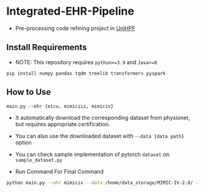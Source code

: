 # Integrated-EHR-Pipeline
- Pre-processing code refining project in [UniHPF](https://arxiv.org/abs/2207.09858)

## Install Requirements
- NOTE: This repository requires `python>=3.9` and `Java>=8`
```
pip install numpy pandas tqdm treelib transformers pyspark
```
## How to Use
```
main.py --ehr {eicu, mimiciii, mimiciv}
```
- It automatically download the corresponding dataset from physionet, but requires appropriate certification.
- You can also use the downloaded dataset with `--data {data path}` option
- You can check sample implementation of pytorch `dataset` on `sample_dataset.py`


- Run Command For Final Command
```bash
python main.py --ehr mimiciv --data /home/data_storage/MIMIC-IV-2.0/ --obs_size 24 --pred_size 24 --max_patient_token_len 2147483647 --max_event_size 2147483647 --dest /nfs_edlab/junukim/LLM_Pred_data/24h/ --num_threads 32 --readmission --diagnosis --min_event_size 0 --seed "2020, 2021, 2022, 2023, 2024" --lab_only --cache
```